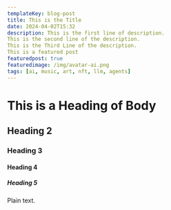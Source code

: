 ```yaml
---
templateKey: blog-post
title: This is the Title
date: 2024-04-02T15:32
description: This is the first line of description.
This is the second line of the description.
This is the Third Line of the description.
This is a featured post
featuredpost: true
featuredimage: /img/avatar-ai.png
tags: [ai, music, art, nft, llm, agents]
---
```

# This is  a Heading of Body

## Heading 2

### Heading 3

#### Heading 4

##### Heading 5

Plain text.
